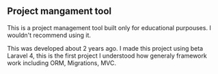 ## Project mangament tool

This is a project management tool built only for educational purpouses. I wouldn't recommend using it.

This was developed about 2 years ago. I made this project using beta Laravel 4, this is the first project I understood how generaly framework work including ORM, Migrations, MVC.
